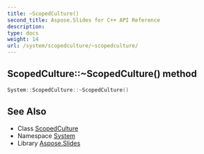 ```yaml
---
title: ~ScopedCulture()
second_title: Aspose.Slides for C++ API Reference
description: 
type: docs
weight: 14
url: /system/scopedculture/~scopedculture/
---
```

## ScopedCulture::~ScopedCulture() method




```cpp
System::ScopedCulture::~ScopedCulture()
```

## See Also

* Class [ScopedCulture](../)
* Namespace [System](../../)
* Library [Aspose.Slides](../../../)